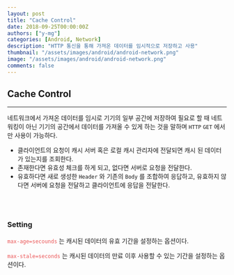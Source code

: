 ```yaml
---
layout: post
title: "Cache Control"
date: 2018-09-25T00:00:00Z
authors: ["y-mg"]
categories: [Android, Network]
description: "HTTP 통신을 통해 가져온 데이터를 임시적으로 저장하고 사용"
thumbnail: "/assets/images/android/android-network.png"
image: "/assets/images/android/android-network.png"
comments: false
---
```


## Cache Control
***
네트워크에서 가져온 데이터를 임시로 기기의 일부 공간에 저장하여 필요로 할 때 네트워킹이 아닌 기기의 공간에서 데이터를 가져올 수 있게 하는 것을 말하며 `HTTP` `GET` 에서만 사용이 가능하다.
- 클라이언트의 요청이 캐시 서버 혹은 로컬 캐시 관리자에 전달되면 캐시 된 데이터가 있는지를 조회한다.
- 존재한다면 유효성 체크를 하게 되고, 없다면 서버로 요청을 전달한다.
- 유효하다면 새로 생성한 `Header` 와 기존의 `Body` 를 조합하여 응답하고, 유효하지 않다면 서버에 요청을 전달하고 클라이언트에 응답을 전달한다.
<br/>
<br/>

### Setting
<code style="color: #eb5657;">max-age=secounds</code> 는 캐시된 데이터의 유효 기간을 설정하는 옵션이다.
<br/>

<code style="color: #eb5657;">max-stale=seconds</code> 는 캐시된 데이터의 만료 이후 사용할 수 있는 기간을 설정하는 옵션이다.